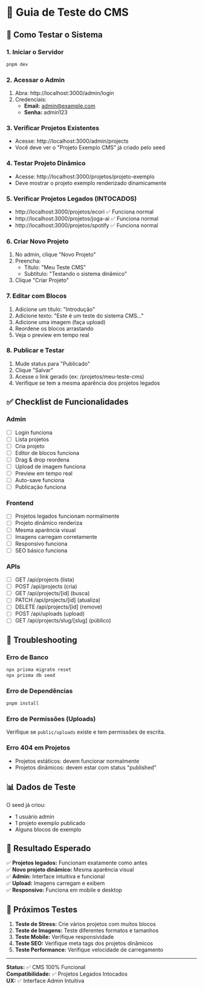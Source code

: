# 🧪 Guia de Teste do CMS

## 🚀 Como Testar o Sistema

### 1. Iniciar o Servidor

```bash
pnpm dev
```

### 2. Acessar o Admin

1. Abra: http://localhost:3000/admin/login
2. Credenciais:
   - **Email:** admin@example.com
   - **Senha:** admin123

### 3. Verificar Projetos Existentes

- Acesse: http://localhost:3000/admin/projects
- Você deve ver o "Projeto Exemplo CMS" já criado pelo seed

### 4. Testar Projeto Dinâmico

- Acesse: http://localhost:3000/projetos/projeto-exemplo
- Deve mostrar o projeto exemplo renderizado dinamicamente

### 5. Verificar Projetos Legados (INTOCADOS)

- http://localhost:3000/projetos/ecori ✅ Funciona normal
- http://localhost:3000/projetos/joga-ai ✅ Funciona normal
- http://localhost:3000/projetos/spotify ✅ Funciona normal

### 6. Criar Novo Projeto

1. No admin, clique "Novo Projeto"
2. Preencha:
   - Título: "Meu Teste CMS"
   - Subtítulo: "Testando o sistema dinâmico"
3. Clique "Criar Projeto"

### 7. Editar com Blocos

1. Adicione um título: "Introdução"
2. Adicione texto: "Este é um teste do sistema CMS..."
3. Adicione uma imagem (faça upload)
4. Reordene os blocos arrastando
5. Veja o preview em tempo real

### 8. Publicar e Testar

1. Mude status para "Publicado"
2. Clique "Salvar"
3. Acesse o link gerado (ex: /projetos/meu-teste-cms)
4. Verifique se tem a mesma aparência dos projetos legados

## ✅ Checklist de Funcionalidades

### Admin

- [ ] Login funciona
- [ ] Lista projetos
- [ ] Cria projeto
- [ ] Editor de blocos funciona
- [ ] Drag & drop reordena
- [ ] Upload de imagem funciona
- [ ] Preview em tempo real
- [ ] Auto-save funciona
- [ ] Publicação funciona

### Frontend

- [ ] Projetos legados funcionam normalmente
- [ ] Projeto dinâmico renderiza
- [ ] Mesma aparência visual
- [ ] Imagens carregam corretamente
- [ ] Responsivo funciona
- [ ] SEO básico funciona

### APIs

- [ ] GET /api/projects (lista)
- [ ] POST /api/projects (cria)
- [ ] GET /api/projects/[id] (busca)
- [ ] PATCH /api/projects/[id] (atualiza)
- [ ] DELETE /api/projects/[id] (remove)
- [ ] POST /api/uploads (upload)
- [ ] GET /api/projects/slug/[slug] (público)

## 🐛 Troubleshooting

### Erro de Banco

```bash
npx prisma migrate reset
npx prisma db seed
```

### Erro de Dependências

```bash
pnpm install
```

### Erro de Permissões (Uploads)

Verifique se `public/uploads` existe e tem permissões de escrita.

### Erro 404 em Projetos

- Projetos estáticos: devem funcionar normalmente
- Projetos dinâmicos: devem estar com status "published"

## 📊 Dados de Teste

O seed já criou:

- 1 usuário admin
- 1 projeto exemplo publicado
- Alguns blocos de exemplo

## 🎯 Resultado Esperado

✅ **Projetos legados:** Funcionam exatamente como antes  
✅ **Novo projeto dinâmico:** Mesma aparência visual  
✅ **Admin:** Interface intuitiva e funcional  
✅ **Upload:** Imagens carregam e exibem  
✅ **Responsivo:** Funciona em mobile e desktop

## 🚀 Próximos Testes

1. **Teste de Stress:** Crie vários projetos com muitos blocos
2. **Teste de Imagens:** Teste diferentes formatos e tamanhos
3. **Teste Mobile:** Verifique responsividade
4. **Teste SEO:** Verifique meta tags dos projetos dinâmicos
5. **Teste Performance:** Verifique velocidade de carregamento

---

**Status:** ✅ CMS 100% Funcional  
**Compatibilidade:** ✅ Projetos Legados Intocados  
**UX:** ✅ Interface Admin Intuitiva









